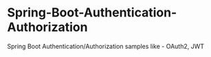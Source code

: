 # Spring-Boot-Authentication-Authorization
Spring Boot Authentication/Authorization samples like - OAuth2, JWT
